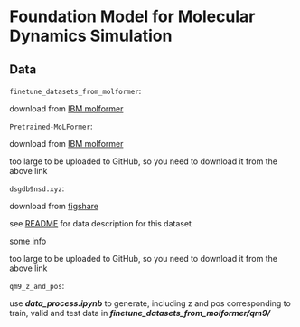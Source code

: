 # Foundation Model for Molecular Dynamics Simulation

## Data

`finetune_datasets_from_molformer`:

download from [IBM molformer](https://github.com/IBM/molformer)

`Pretrained-MoLFormer`:

download from [IBM molformer](https://github.com/IBM/molformer)

too large to be uploaded to GitHub, so you need to download it from the above link

`dsgdb9nsd.xyz`:

download from [figshare](https://figshare.com/collections/Quantum_chemistry_structures_and_properties_of_134_kilo_molecules/978904)

see [README](https://figshare.com/articles/dataset/Readme_file_Data_description_for_Quantum_chemistry_structures_and_properties_of_134_kilo_molecules_/1057641?backTo=/collections/Quantum_chemistry_structures_and_properties_of_134_kilo_molecules/978904) for data description for this dataset

[some info](http://quantum-machine.org/datasets/)

too large to be uploaded to GitHub, so you need to download it from the above link

`qm9_z_and_pos`:

use ***data_process.ipynb*** to generate, including z and pos corresponding to train, valid and test data in ***finetune_datasets_from_molformer/qm9/***